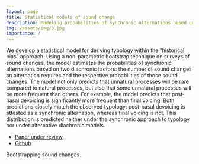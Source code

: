 ```yaml
---
layout: page
title: Statistical models of sound change
description: Modeling probabilities of synchronic alternations based on diachronic factors
img: /assets/img/3.jpg
importance: 4
---
```


We develop a statistical model for deriving typology within the “historical bias” approach. Using a non-parametric bootstrap technique on surveys of sound changes, the model estimates the probabilities of synchronic alternations based on two diachronic factors: the number of sound changes an alternation requires and the respective probabilities of those sound changes. The model not only predicts that unnatural processes will be rare compared to natural processes, but also that some unnatural processes will be more frequent than others. For example, the model predicts that post-nasal devoicing is significantly more frequent than final voicing. Both predictions closely match the observed typology: post-nasal devoicing is attested as a synchronic alternation, whereas final voicing is not. This distribution is predicted neither under the synchronic approach to typology nor under alternative diachronic models.


* [Paper under review](https://ling.auf.net/lingbuzz/004299)
* [Github](https://github.com/gbegus/BSC)


<div class="row">
    <div class="col-sm mt-3 mt-md-0">
        <img class="img-fluid rounded z-depth-1" src="{{ '/assets/img/3.jpg' | relative_url }}" alt="" title="example image"/>
    </div>
</div>
<div class="caption">
    Bootstrapping sound changes.
</div>

